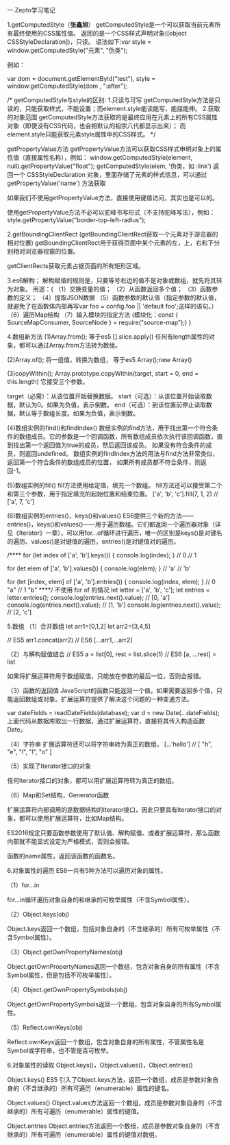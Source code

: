 一.Zepto学习笔记

1.getComputedStyle（**张鑫旭**）
getComputedStyle是一个可以获取当前元素所有最终使用的CSS属性值。
返回的是一个CSS样式声明对象([object CSSStyleDeclaration])，只读。
语法如下:var style = window.getComputedStyle("元素", "伪类");

例如：

var dom = document.getElementById("test"),
    style = window.getComputedStyle(dom , ":after");

/*
getComputedStyle与style的区别:
1.只读与可写
    getComputedStyle方法是只读的，只能获取样式，不能设置；而element.style能读能写，能屈能伸。
2.获取的对象范围
    getComputedStyle方法获取的是最终应用在元素上的所有CSS属性对象（即使没有CSS代码，也会把默认的祖宗八代都显示出来）；
    而element.style只能获取元素style属性中的CSS样式。
*/

getPropertyValue方法
getPropertyValue方法可以获取CSS样式申明对象上的属性值（直接属性名称），例如：
window.getComputedStyle(element, null).getPropertyValue("float");
getComputedStyle(elem, '伪类，如 :link') 返回一个 CSSStyleDeclaration 对象，里面存储了元素的样式信息，可以通过 getPropertyValue('name') 方法获取

如果我们不使用getPropertyValue方法，直接使用键值访问，其实也是可以的。

使用getPropertyValue方法不必可以驼峰书写形式（不支持驼峰写法），例如：style.getPropertyValue("border-top-left-radius");

2.getBoundingClientRect
(getBoundingClientRect获取一个元素对于游览器的相对位置)
getBoundingClientRect用于获得页面中某个元素的左，上，右和下分别相对浏览器视窗的位置。

getClientRects获取元素占据页面的所有矩形区域。

3.es6解构；
解构赋值的规则是，只要等号右边的值不是对象或数组，就先将其转为对象。
用途：{
    （1）交换变量的值；
    （2）从函数返回多个值；
    （3）函数参数的定义；
    （4）提取JSON数据
    （5）函数参数的默认值（指定参数的默认值，就避免了在函数体内部再写var foo = config.foo || 'default foo';这样的语句。）
    （6）遍历Map结构
    （7）输入模块的指定方法 (模块化：const { SourceMapConsumer, SourceNode } = require("source-map");)
}

4.数组新方法
(1)Array.from();
等于es5 [].slice.apply()
任何有length属性的对象，都可以通过Array.from方法转为数组。

(2)Array.of();
将一组值，转换为数组，
等于es5 Array();new Array()

(3)copyWithin();
Array.prototype.copyWithin(target, start = 0, end = this.length)
它接受三个参数。

target（必需）：从该位置开始替换数据。
start（可选）：从该位置开始读取数据，默认为0。如果为负值，表示倒数。
end（可选）：到该位置前停止读取数据，默认等于数组长度。如果为负值，表示倒数。

(4)数组实例的find()和findIndex() 
数组实例的find方法，用于找出第一个符合条件的数组成员。它的参数是一个回调函数，所有数组成员依次执行该回调函数，直到找出第一个返回值为true的成员，然后返回该成员。
如果没有符合条件的成员，则返回undefined。
数组实例的findIndex方法的用法与find方法非常类似，返回第一个符合条件的数组成员的位置，
如果所有成员都不符合条件，则返回-1。

(5)数组实例的fill()
fill方法使用给定值，填充一个数组。
fill方法还可以接受第二个和第三个参数，用于指定填充的起始位置和结束位置。
['a', 'b', 'c'].fill(7, 1, 2)
// ['a', 7, 'c']

(6)数组实例的entries()，keys()和values()
ES6提供三个新的方法——entries()，keys()和values()——用于遍历数组。它们都返回一个遍历器对象（详见《Iterator》一章），可以用for...of循环进行遍历，唯一的区别是keys()是对键名的遍历、values()是对键值的遍历，entries()是对键值对的遍历。

/****
for (let index of ['a', 'b'].keys()) {
  console.log(index);
}
// 0
// 1

for (let elem of ['a', 'b'].values()) {
  console.log(elem);
}
// 'a'
// 'b'

for (let [index, elem] of ['a', 'b'].entries()) {
  console.log(index, elem);
}
// 0 "a"
// 1 "b"
****/
不使用 for of 的情况
let letter = ['a', 'b', 'c'];
let entries = letter.entries();
console.log(entries.next().value); // [0, 'a']
console.log(entries.next().value); // [1, 'b']
console.log(entries.next().value); // [2, 'c']


5.数组
（1）合并数组
let arr1=[0,1,2]
let arr2=[3,4,5]

// ES5
arr1.concat(arr2)
// ES6
[...arr1,...arr2]

（2）与解构赋值结合
// ES5
a = list[0], rest = list.slice(1)
// ES6
[a, ...rest] = list

如果将扩展运算符用于数组赋值，只能放在参数的最后一位，否则会报错。

（3）函数的返回值
JavaScript的函数只能返回一个值，如果需要返回多个值，只能返回数组或对象。扩展运算符提供了解决这个问题的一种变通方法。

var dateFields = readDateFields(database);
var d = new Date(...dateFields);
上面代码从数据库取出一行数据，通过扩展运算符，直接将其传入构造函数Date。

（4）字符串
扩展运算符还可以将字符串转为真正的数组。
[...'hello']
// [ "h", "e", "l", "l", "o" ]

（5）实现了Iterator接口的对象

任何Iterator接口的对象，都可以用扩展运算符转为真正的数组。

（6）Map和Set结构，Generator函数

扩展运算符内部调用的是数据结构的Iterator接口，因此只要具有Iterator接口的对象，都可以使用扩展运算符，比如Map结构。



ES2016规定只要函数参数使用了默认值、解构赋值、或者扩展运算符，那么函数内部就不能显式设定为严格模式，否则会报错。

函数的name属性，返回该函数的函数名。


6.对象属性的遍历
ES6一共有5种方法可以遍历对象的属性。

（1）for...in

for...in循环遍历对象自身的和继承的可枚举属性（不含Symbol属性）。

（2）Object.keys(obj)

Object.keys返回一个数组，包括对象自身的（不含继承的）所有可枚举属性（不含Symbol属性）。

（3）Object.getOwnPropertyNames(obj)

Object.getOwnPropertyNames返回一个数组，包含对象自身的所有属性（不含Symbol属性，但是包括不可枚举属性）。

（4）Object.getOwnPropertySymbols(obj)

Object.getOwnPropertySymbols返回一个数组，包含对象自身的所有Symbol属性。

（5）Reflect.ownKeys(obj)

Reflect.ownKeys返回一个数组，包含对象自身的所有属性，不管属性名是Symbol或字符串，也不管是否可枚举。


6.对象属性的读取
Object.keys()，Object.values()，Object.entries() 

Object.keys()
ES5 引入了Object.keys方法，返回一个数组，成员是参数对象自身的（不含继承的）所有可遍历（enumerable）属性的键名。

Object.values() 
Object.values方法返回一个数组，成员是参数对象自身的（不含继承的）所有可遍历（enumerable）属性的键值。

Object.entries
Object.entries方法返回一个数组，成员是参数对象自身的（不含继承的）所有可遍历（enumerable）属性的键值对数组。